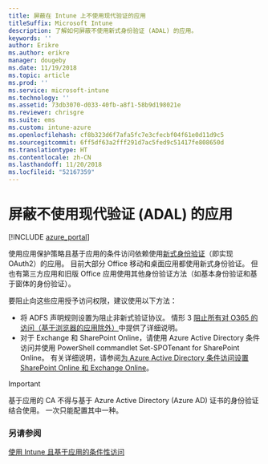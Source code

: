 ```yaml
---
title: 屏蔽在 Intune 上不使用现代验证的应用
titleSuffix: Microsoft Intune
description: 了解如何屏蔽不使用新式身份验证 (ADAL) 的应用。
keywords: ''
author: Erikre
ms.author: erikre
manager: dougeby
ms.date: 11/19/2018
ms.topic: article
ms.prod: ''
ms.service: microsoft-intune
ms.technology: ''
ms.assetid: 73db3070-d033-40fb-a8f1-58b9d198021e
ms.reviewer: chrisgre
ms.suite: ems
ms.custom: intune-azure
ms.openlocfilehash: cf8b323d6f7afa5fc7e3cfecbf04f61e0d11d9c5
ms.sourcegitcommit: 6ff5df63a2fff291d7ac5fed9c51417fe808650d
ms.translationtype: HT
ms.contentlocale: zh-CN
ms.lasthandoff: 11/20/2018
ms.locfileid: "52167359"
---
```

# <a name="block-apps-that-do-not-use-modern-authentication-adal"></a>屏蔽不使用现代验证 (ADAL) 的应用

[!INCLUDE [azure_portal](./includes/azure_portal.md)]

使用应用保护策略且基于应用的条件访问依赖使用[新式身份验证](https://support.office.com/article/Using-Office-365-modern-authentication-with-Office-clients-776c0036-66fd-41cb-8928-5495c0f9168a)（即实现 OAuth2）的应用。 目前大部分 Office 移动和桌面应用都使用新式身份验证。 但也有第三方应用和旧版 Office 应用使用其他身份验证方法（如基本身份验证和基于窗体的身份验证）。

要阻止向这些应用授予访问权限，建议使用以下方法：

* 将 ADFS 声明规则设置为阻止非新式验证协议。 情形 3 [阻止所有对 O365 的访问（基于浏览器的应用除外）](https://technet.microsoft.com/library/dn592182.aspx)中提供了详细说明。
* 对于 Exchange 和 SharePoint Online，请使用 Azure Active Directory 条件访问并使用 PowerShell commandlet Set-SPOTenant for SharePoint Online。 有关详细说明，请参阅[为 Azure Active Directory 条件访问设置 SharePoint Online 和 Exchange Online](https://docs.microsoft.com/azure/active-directory/active-directory-conditional-access-no-modern-authentication#legacy-authentication-protocols)。


>[!IMPORTANT]
>基于应用的 CA 不得与基于 Azure Active Directory (Azure AD) 证书的身份验证结合使用。 一次只能配置其中一种。

### <a name="see-also"></a>另请参阅
[使用 Intune 且基于应用的条件性访问](app-based-conditional-access-intune.md)
